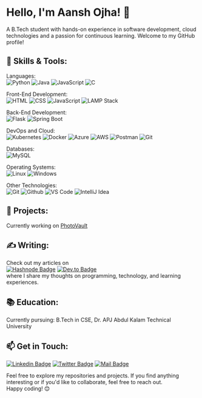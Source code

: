 # Hello, I'm Aansh Ojha! 👋
A B.Tech student with hands-on experience in software development, cloud technologies and a passion for continuous learning. Welcome to my GitHub profile!

## 🔧 Skills & Tools:
Languages: \
![Python](https://img.shields.io/badge/-Python-yellow?style=flat&logo=Python&logoColor=3776AB) 
![Java](https://img.shields.io/badge/-Java-red?style=flat&logo=openjdk&logoColor=white) 
![JavaScript](https://img.shields.io/badge/-JavaScript-F7DF1E?style=flat&logo=JavaScript&logoColor=black) 
![C](https://img.shields.io/badge/-C-A8B9CC?style=flat&logo=C&logoColor=black)

Front-End Development: \
![HTML](https://img.shields.io/badge/-HTML-E34F26?style=flat&logo=HTML5&logoColor=white)
![CSS](https://img.shields.io/badge/-CSS-1572B6?style=flat&logo=CSS3&logoColor=white)
![JavaScript](https://img.shields.io/badge/-JavaScript-F7DF1E?style=flat&logo=JavaScript&logoColor=black) 
![LAMP Stack](https://img.shields.io/badge/-LAMP-0078D4?style=flat&logo=LAMP&logoColor=white)

Back-End Development: \
![Flask](https://img.shields.io/badge/-Flask-000000?style=flat&logo=Flask&logoColor=white)
![Spring Boot](https://img.shields.io/badge/-Spring_Boot-6DB33F?style=flat&logo=SpringBoot&logoColor=white)

DevOps and Cloud: \
![Kubernetes](https://img.shields.io/badge/-Kubernetes-326CE5?style=flat&logo=Kubernetes&logoColor=white)
![Docker](https://img.shields.io/badge/-Docker-2496ED?style=flat&logo=Docker&logoColor=white)
![Azure](https://img.shields.io/badge/-Azure-0078D4?style=flat&logo=microsoftazure&logoColor=white)
![AWS](https://img.shields.io/badge/-AWS-232F3E?style=flat&logo=amazonwebservices&logoColor=white)
![Postman](https://img.shields.io/badge/-Postman-FF6C37?style=flat&logo=Postman&logoColor=white)
![Git](https://img.shields.io/badge/-Git-0078D4?style=flat&logo=git&logoColor=white)

Databases: \
![MySQL](https://img.shields.io/badge/-MySQL-4479A1?style=flat&logo=MySQL&logoColor=white)

Operating Systems: \
![Linux](https://img.shields.io/badge/-Linux-FCC624?style=flat&logo=Linux&logoColor=white)
![Windows](https://img.shields.io/badge/-Windows-0078D4?style=flat&logo=Windows&logoColor=white)

Other Technologies: \
![Git](https://img.shields.io/badge/-Git-F05032?style=flat&logo=Git&logoColor=white)
![Github](https://img.shields.io/badge/-Github-181717?style=flat&logo=Github&logoColor=white)
![VS Code](https://img.shields.io/badge/-VS_Code-007ACC?style=flat&logo=visualstudiocode&logoColor=white)
![IntelliJ Idea](https://img.shields.io/badge/-IntelliJ_Idea-000000?style=flat&logo=intellijidea&logoColor=white) 

## 🚀 Projects:
Currently working on [PhotoVault](https://photovault.onrender.com)

## ✍️ Writing:
Check out my articles on \
[![Hashnode Badge](https://img.shields.io/badge/-Hashnode-2962FF?style=flat&logo=hashnode&logoColor=white&link=https://aanshojha.hashnode.dev/)](https://aanshojha.hashnode.dev/)
[![Dev.to Badge](https://img.shields.io/badge/-Dev.To-0A0A0A?style=flat&logo=devdotto&logoColor=white&link=https://dev.to/aanshojha)](https://dev.to/aanshojha) \
where I share my thoughts on programming, technology, and learning experiences.

## 📚 Education:
Currently pursuing: B.Tech in CSE, Dr. APJ Abdul Kalam Technical University

## 📫 Get in Touch:
[![Linkedin Badge](https://img.shields.io/badge/-aansh--ojha-blue?style=flat&logo=Linkedin&logoColor=white&link=https://www.linkedin.com/in/aansh-ojha/)](https://www.linkedin.com/in/aansh-ojha/) 
[![Twitter Badge](https://img.shields.io/badge/-AanshOjha-black?style=flat&logo=X&logoColor=white&link=https://twitter.com/AanshOjha)](https://twitter.com/AanshOjha)
[![Mail Badge](https://img.shields.io/badge/-Email-red?style=flat&logo=Gmail&logoColor=white&link=mailto:1aanshojha@gmail.com)](mailto:1aanshojha@gmail.com)

Feel free to explore my repositories and projects. If you find anything interesting or if you'd like to collaborate, feel free to reach out. \
Happy coding! 😊

